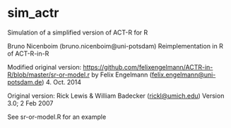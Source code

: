 # sim_actr
Simulation of a simplified version of ACT-R for R

Bruno Nicenboim (bruno.nicenboim@uni-potsdam)
Reimplementation in R of ACT-R-in-R

Modified original version:
https://github.com/felixengelmann/ACTR-in-R/blob/master/sr-or-model.r
by Felix Engelmann (felix.engelmann@uni-potsdam.de) 4. Oct. 2014

Original version:
Rick Lewis & William Badecker (rickl@umich.edu)
Version 3.0; 2 Feb 2007


See sr-or-model.R for an example